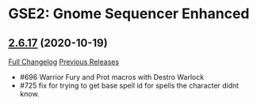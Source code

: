 # GSE2: Gnome Sequencer Enhanced

## [2.6.17](https://github.com/TimothyLuke/GnomeSequencer-Enhanced/tree/2.6.17) (2020-10-19)
[Full Changelog](https://github.com/TimothyLuke/GnomeSequencer-Enhanced/compare/2.6.16...2.6.17) [Previous Releases](https://github.com/TimothyLuke/GnomeSequencer-Enhanced/releases)

- #696 Warrior Fury and Prot macros with Destro Warlock  
- #725 fix for trying to get base spell id for spells the character didnt know.  
